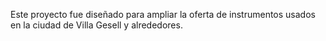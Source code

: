 Este proyecto fue diseñado para ampliar la oferta de instrumentos usados en la ciudad de Villa Gesell y alrededores.
